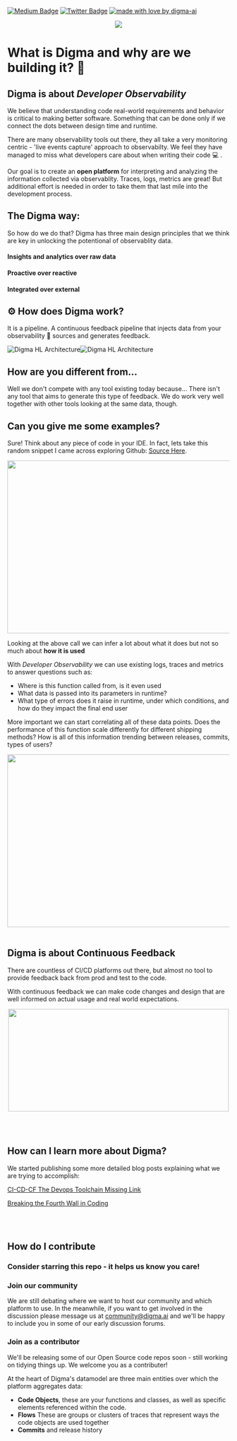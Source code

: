 <!-- Place this tag in your head or just before your close body tag. -->
[![Medium Badge](https://img.shields.io/badge/Blog-black?style=flat&logo=medium&logoColor=white&link=https://medium.com/@roni-dover)](https://medium.com/@roni-dover)
[![Twitter Badge](https://badgen.net/badge/icon/twitter?icon=twitter&label)](https://twitter.com/doppleware)
[![made with love by digma-ai](https://img.shields.io/badge/made%20with%20%E2%99%A5%20by-digma-ff1414.svg?style=flat-square)](https://github.com/digma-ai)

<p align="center">
<img src="/images/bg.jpg" >
</p>

# What is Digma and why are we building it? :bat:	

## Digma is about *Developer Observability*

We believe that understanding code real-world requirements and behavior is critical to making better software. Something that can be done only if we connect the dots between design time and runtime.

There are many observability tools out there, they all take a very monitoring centric - 'live events capture' approach to observabilty. We feel they have managed to miss what developers care about when writing their code :computer:	. 

Our goal is to create an **open platform** for interpreting and analyzing the information collected via observablity. Traces, logs, metrics are great! But additional effort is needed in order to take them that last mile into the development process.

## The Digma way:

So how do we do that? Digma has three main design principles that we think are key in unlocking the potentional of observablity data.
<p align="center">

#### Insights and analytics over raw data 

#### Proactive over reactive 
#### Integrated over external 
</p>

## :gear: How does Digma work?

It is a pipeline. A continuous feedback pipeline that injects data from your observability :telescope: sources and generates feedback.

![Digma HL Architecture](/images/architecture_light.png#gh-light-mode-only)![Digma HL Architecture](/images/architecture_dark.png#gh-dark-mode-only)


## How are you different from...

Well we don't compete with any tool existing today because... There isn't any tool that aims to generate this type of feedback. We do work very well together with other tools looking at the same data, though.


## Can you give me some examples?

Sure! Think about any piece of code in your IDE. In fact, lets take this random snippet I came across exploring Github: [Source Here](https://github.com/saleor/saleor/blob/main/saleor/shipping/tasks.py).

<img src="images/sample_code.png" width="600" height="391">

Looking at the above call we can infer a lot about what it does but not so much about
**how it is used**

With *Developer Observability* we can use existing logs, traces and metrics to answer questions such as:

* Where is this function called from, is it even used
* What data is passed into its parameters in runtime? 
* What type of errors does it raise in runtime, under which conditions, and how do they impact the final end user

More important we can start correlating all of these data points. Does the performance of this function scale differently for different shipping methods? How is all of this information trending between releases, commits, types of users?  

<img src="images/sample_code_2.png" width="600" height="391">

<br/>
<br/>

## Digma is about Continuous Feedback

There are countless of CI/CD platforms out there, but almost no tool to provide feedback back from prod and test to the code.

With continuous feedback we can make code changes and design that are well informed on actual usage and real world expectations. 


<p align="center">
<img src="images/loop.png" width="500" height="232">
</p>

<br/>
<br/>

## How can I learn more about Digma?

We started publishing some more detailed blog posts explaining what we are trying to accomplish:

[CI-CD-CF The Devops Toolchain Missing Link](https://levelup.gitconnected.com/ci-cd-cf-the-devops-toolchains-missing-link-b5c88caf6282)

[Breaking the Fourth Wall in Coding](https://levelup.gitconnected.com/breaking-the-fourth-wall-in-coding-189055955c85)

<br/>
<br/>

## How do I contribute

### Consider starring this repo - it helps us know you care!

### Join our community

We are still debating where we want to host our community and which platform to use. In the meanwhile, if you want to get involved in the discussion please message us at community@digma.ai and we'll be happy to include you in some of our early discussion forums.

### Join as a contributor

We'll be releasing some of our Open Source code repos soon - still working on tidying things up. We welcome you as a contributer!

At the heart of Digma's datamodel are three main entities over which the platform aggregates data: 

* **Code Objects**, these are your functions and classes, as well as specific elements referenced within the code. 
* **Flows** These are groups or clusters of traces that represent ways the code objects are used together
* **Commits** and release history




